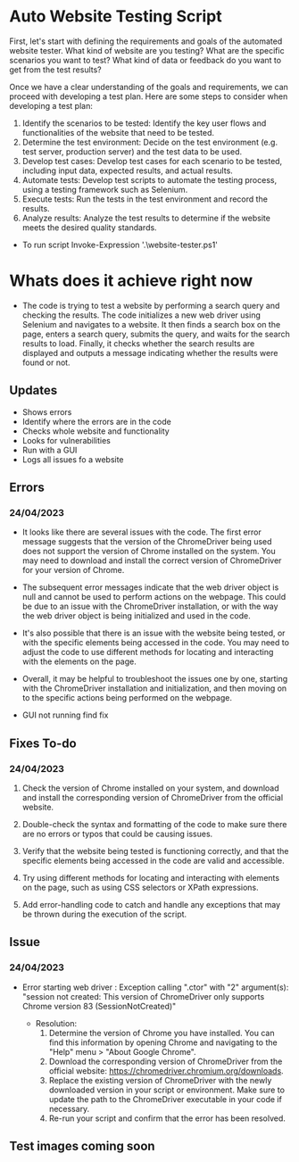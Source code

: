 # Auto Website Testing Script

First, let's start with defining the requirements and goals of the automated website tester. What kind of website are you testing? What are the specific scenarios you want to test? What kind of data or feedback do you want to get from the test results?

Once we have a clear understanding of the goals and requirements, we can proceed with developing a test plan. Here are some steps to consider when developing a test plan:

1. Identify the scenarios to be tested: Identify the key user flows and functionalities of the website that need to be tested.
2. Determine the test environment: Decide on the test environment (e.g. test server, production server) and the test data to be used.
3. Develop test cases: Develop test cases for each scenario to be tested, including input data, expected results, and actual results.
4. Automate tests: Develop test scripts to automate the testing process, using a testing framework such as Selenium.
5. Execute tests: Run the tests in the test environment and record the results.
6. Analyze results: Analyze the test results to determine if the website meets the desired quality standards.

- To run script Invoke-Expression '.\website-tester.ps1'

# Whats does it achieve right now 

- The code is trying to test a website by performing a search query and checking the results. The code initializes a new web driver using Selenium and navigates to a website. It then finds a search box on the page, enters a search query, submits the query, and waits for the search results to load. Finally, it checks whether the search results are displayed and outputs a message indicating whether the results were found or not.

## Updates

- Shows errors
- Identify where the errors are in the code 
- Checks whole website and functionality 
- Looks for vulnerabilities 
- Run with a GUI
- Logs all issues fo a website

## Errors

### 24/04/2023 ###

- It looks like there are several issues with the code. The first error message suggests that the version of the ChromeDriver being used does not support the version of Chrome installed on the system. You may need to download and install the correct version of ChromeDriver for your version of Chrome.

- The subsequent error messages indicate that the web driver object is null and cannot be used to perform actions on the webpage. This could be due to an issue with the ChromeDriver installation, or with the way the web driver object is being initialized and used in the code.

- It's also possible that there is an issue with the website being tested, or with the specific elements being accessed in the code. You may need to adjust the code to use different methods for locating and interacting with the elements on the page.

- Overall, it may be helpful to troubleshoot the issues one by one, starting with the ChromeDriver installation and initialization, and then moving on to the specific actions being performed on the webpage.

- GUI not running find fix


## Fixes To-do

### 24/04/2023 ###

1. Check the version of Chrome installed on your system, and download and install the corresponding version of ChromeDriver from the official website.

2. Double-check the syntax and formatting of the code to make sure there are no errors or typos that could be causing issues.

3. Verify that the website being tested is functioning correctly, and that the specific elements being accessed in the code are valid and accessible.

4. Try using different methods for locating and interacting with elements on the page, such as using CSS selectors or XPath expressions.

5. Add error-handling code to catch and handle any exceptions that may be thrown during the execution of the script.

## Issue

### 24/04/2023 ###

- Error starting web driver : Exception calling ".ctor" with "2" argument(s): "session not created: This version of ChromeDriver only supports Chrome version 83 (SessionNotCreated)"

    - Resolution:
        1. Determine the version of Chrome you have installed. You can find this information by opening Chrome and navigating to the "Help" menu > "About Google Chrome".
        2. Download the corresponding version of ChromeDriver from the official website: https://chromedriver.chromium.org/downloads.
        3. Replace the existing version of ChromeDriver with the newly downloaded version in your script or environment. Make sure to update the path to the ChromeDriver executable in your code if necessary.
        4. Re-run your script and confirm that the error has been resolved.

## Test images coming soon